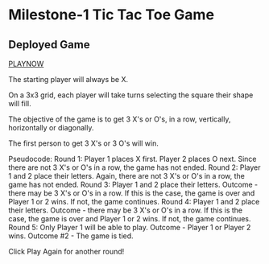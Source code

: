 # Milestone-1 Tic Tac Toe Game

## Deployed Game
[PLAYNOW](https://mjherr.github.io/Milestone-1-Tic-Tac-Toe-Game/)

The starting player will always be X.

On a 3x3 grid, each player will take turns selecting the square their shape will fill.

The objective of the game is to get 3 X's or O's, in a row, vertically, horizontally or diagonally.

The first person to get 3 X's or 3 O's will win.

Pseudocode:
Round 1: Player 1 places X first. Player 2 places O next.
Since there are not 3 X's or O's in a row, the game has not ended.
Round 2: Player 1 and 2 place their letters.
Again, there are not 3 X's or O's in a row, the game has not ended.
Round 3: Player 1 and 2 place their letters.
Outcome - there may be 3 X's or O's in a row. If this is the case, the game is over and Player 1 or 2 wins. If not, the game continues.
Round 4: Player 1 and 2 place their letters.
Outcome - there may be 3 X's or O's in a row. If this is the case, the game is over and Player 1 or 2 wins. If not, the game continues.
Round 5: Only Player 1 will be able to play.
Outcome - Player 1 or Player 2 wins.
Outcome #2 - The game is tied.

Click Play Again for another round!